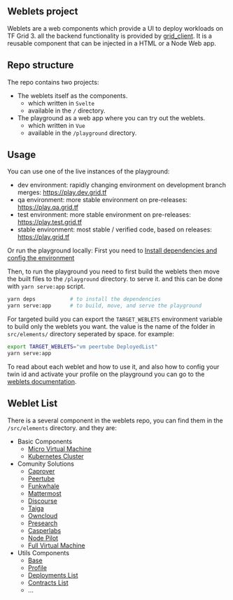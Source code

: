 ## Weblets project

Weblets are a web components which provide a UI to deploy workloads on TF Grid 3. all the backend functionality is provided by [grid_client](https://github.com/threefoldtech/grid3_client_ts). It is a reusable component that can be injected in a HTML or a Node Web app.

## Repo structure

The repo contains two projects:

- The weblets itself as the components.
  - which written in `Svelte`
  - available in the `/` directory.
- The playground as a web app where you can try out the weblets.
  - which written in `Vue`
  - available in the `/playground` directory.

## Usage

You can use one of the live instances of the playground:

- dev environment: rapidly changing environment on development branch merges: https://play.dev.grid.tf
- qa environment: more stable environment on pre-releases: https://play.qa.grid.tf
- test environment: more stable environment on pre-releases: https://play.test.grid.tf
- stable environment: most stable / verified code, based on releases: https://play.grid.tf

Or run the playground locally:
First you need to [Install dependencies and config the environment](./config.md)

Then, to run the playground you need to first build the weblets then move the built files to the `/playground` directory. to serve it. and this can be done with `yarn serve:app` script.

```bash
yarn deps           # to install the dependencies
yarn serve:app      # to build, move, and serve the playground
```

For targeted build you can export the `TARGET_WEBLETS` environment variable to build only the weblets you want. the value is the name of the folder in `src/elements/` directory seperated by space. for example:

```bash
export TARGET_WEBLETS="vm peertube DeployedList"
yarn serve:app
```

To read about each weblet and how to use it, and also how to config your twin id and activate your profile on the playground you can go to the [weblets documentation](https://library.threefold.me/info/manual/#/manual__weblets_profile_manager).

## Weblet List

There is a several component in the weblets repo, you can find them in the `/src/elements` directory. and they are:

- Basic Components
  - [Micro Virtual Machine](/src/elements/vm)
  - [Kubernetes Cluster](/src/elements/kubernetes)
- Comunity Solutions
  - [Caprover](/src/elements/caprover)
  - [Peertube](/src/elements/peertube)
  - [Funkwhale](/src/elements/funkwhale)
  - [Mattermost](/src/elements/Mattermost)
  - [Discourse](/src/elements/discourse)
  - [Taiga](/src/elements/taiga)
  - [Owncloud](/src/elements/owncloud)
  - [Presearch](/src/elements/presearch)
  - [Casperlabs](/src/elements/casperlabs)
  - [Node Pilot](/src/elements/nodePilot)
  - [Full Virtual Machine](/src/elements/fullvm)
- Utils Components
  - [Base](/src/elements/base)
  - [Profile](/src/elements/profiles)
  - [Deployments List](/src/elements/DeployedList)
  - [Contracts List](/src/elements/ContractsList)
  - ...
